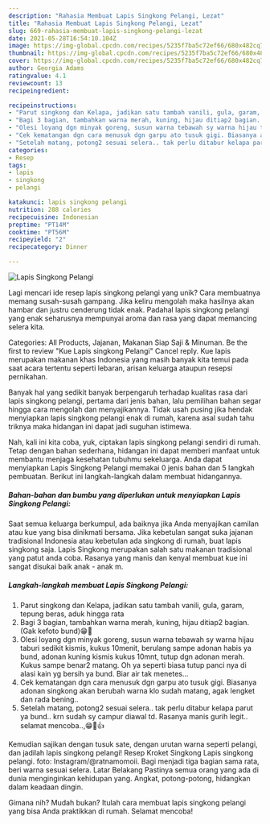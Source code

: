 ```yaml
---
description: "Rahasia Membuat Lapis Singkong Pelangi, Lezat"
title: "Rahasia Membuat Lapis Singkong Pelangi, Lezat"
slug: 669-rahasia-membuat-lapis-singkong-pelangi-lezat
date: 2021-05-28T16:54:10.104Z
image: https://img-global.cpcdn.com/recipes/5235f7ba5c72ef66/680x482cq70/lapis-singkong-pelangi-foto-resep-utama.jpg
thumbnail: https://img-global.cpcdn.com/recipes/5235f7ba5c72ef66/680x482cq70/lapis-singkong-pelangi-foto-resep-utama.jpg
cover: https://img-global.cpcdn.com/recipes/5235f7ba5c72ef66/680x482cq70/lapis-singkong-pelangi-foto-resep-utama.jpg
author: Georgia Adams
ratingvalue: 4.1
reviewcount: 13
recipeingredient:

recipeinstructions:
- "Parut singkong dan Kelapa, jadikan satu tambah vanili, gula, garam, tepung beras, aduk hingga rata"
- "Bagi 3 bagian, tambahkan warna merah, kuning, hijau ditiap2 bagian. (Gak kefoto bund)😁🙏"
- "Olesi loyang dgn minyak goreng, susun warna tebawah sy warna hijau taburi sedikit kismis, kukus 10menit, berulang sampe adonan habis ya bund, adonan kuning kismis kukus 10mnt, tutup dgn adonan merah. Kukus sampe benar2 matang. Oh ya seperti biasa tutup panci nya di alasi kain yg bersih ya bund. Biar air tak menetes..."
- "Cek kematangan dgn cara menusuk dgn garpu ato tusuk gigi. Biasanya adonan singkong akan berubah warna klo sudah matang, agak lengket dan rada bening.."
- "Setelah matang, potong2 sesuai selera.. tak perlu ditabur kelapa parut ya bund.. krn sudah sy campur diawal td. Rasanya manis gurih legit.. selamat mencoba..,😁💃👍"
categories:
- Resep
tags:
- lapis
- singkong
- pelangi

katakunci: lapis singkong pelangi 
nutrition: 288 calories
recipecuisine: Indonesian
preptime: "PT14M"
cooktime: "PT56M"
recipeyield: "2"
recipecategory: Dinner

---
```



![Lapis Singkong Pelangi](https://img-global.cpcdn.com/recipes/5235f7ba5c72ef66/680x482cq70/lapis-singkong-pelangi-foto-resep-utama.jpg)

Lagi mencari ide resep lapis singkong pelangi yang unik? Cara membuatnya memang susah-susah gampang. Jika keliru mengolah maka hasilnya akan hambar dan justru cenderung tidak enak. Padahal lapis singkong pelangi yang enak seharusnya mempunyai aroma dan rasa yang dapat memancing selera kita.

Categories: All Products, Jajanan, Makanan Siap Saji &amp; Minuman. Be the first to review &#34;Kue Lapis singkong Pelangi&#34; Cancel reply. Kue lapis merupakan makanan khas Indonesia yang masih banyak kita temui pada saat acara tertentu seperti lebaran, arisan keluarga ataupun resepsi pernikahan.

Banyak hal yang sedikit banyak berpengaruh terhadap kualitas rasa dari lapis singkong pelangi, pertama dari jenis bahan, lalu pemilihan bahan segar hingga cara mengolah dan menyajikannya. Tidak usah pusing jika hendak menyiapkan lapis singkong pelangi enak di rumah, karena asal sudah tahu triknya maka hidangan ini dapat jadi suguhan istimewa.


Nah, kali ini kita coba, yuk, ciptakan lapis singkong pelangi sendiri di rumah. Tetap dengan bahan sederhana, hidangan ini dapat memberi manfaat untuk membantu menjaga kesehatan tubuhmu sekeluarga. Anda dapat menyiapkan Lapis Singkong Pelangi memakai 0 jenis bahan dan 5 langkah pembuatan. Berikut ini langkah-langkah dalam membuat hidangannya.

<!--inarticleads1-->

##### Bahan-bahan dan bumbu yang diperlukan untuk menyiapkan Lapis Singkong Pelangi:



Saat semua keluarga berkumpul, ada baiknya jika Anda menyajikan camilan atau kue yang bisa dinikmati bersama. Jika kebetulan sangat suka jajanan tradisional Indonesia atau kebetulan ada singkong di rumah, buat lapis singkong saja. Lapis Singkong merupakan salah satu makanan tradisional yang patut anda coba. Rasanya yang manis dan kenyal membuat kue ini sangat disukai baik anak - anak m. 

<!--inarticleads2-->

##### Langkah-langkah membuat Lapis Singkong Pelangi:

1. Parut singkong dan Kelapa, jadikan satu tambah vanili, gula, garam, tepung beras, aduk hingga rata
1. Bagi 3 bagian, tambahkan warna merah, kuning, hijau ditiap2 bagian. (Gak kefoto bund)😁🙏
1. Olesi loyang dgn minyak goreng, susun warna tebawah sy warna hijau taburi sedikit kismis, kukus 10menit, berulang sampe adonan habis ya bund, adonan kuning kismis kukus 10mnt, tutup dgn adonan merah. Kukus sampe benar2 matang. Oh ya seperti biasa tutup panci nya di alasi kain yg bersih ya bund. Biar air tak menetes...
1. Cek kematangan dgn cara menusuk dgn garpu ato tusuk gigi. Biasanya adonan singkong akan berubah warna klo sudah matang, agak lengket dan rada bening..
1. Setelah matang, potong2 sesuai selera.. tak perlu ditabur kelapa parut ya bund.. krn sudah sy campur diawal td. Rasanya manis gurih legit.. selamat mencoba..,😁💃👍


Kemudian sajikan dengan tusuk sate, dengan urutan warna seperti pelangi, dan jadilah lapis singkong pelangi! Resep Kroket Singkong Lapis singkong pelangi. foto: Instagram/@ratnamomoii. Bagi menjadi tiga bagian sama rata, beri warna sesuai selera. Latar Belakang Pastinya semua orang yang ada di dunia menginginkan kehidupan yang. Angkat, potong-potong, hidangkan dalam keadaan dingin. 

Gimana nih? Mudah bukan? Itulah cara membuat lapis singkong pelangi yang bisa Anda praktikkan di rumah. Selamat mencoba!
